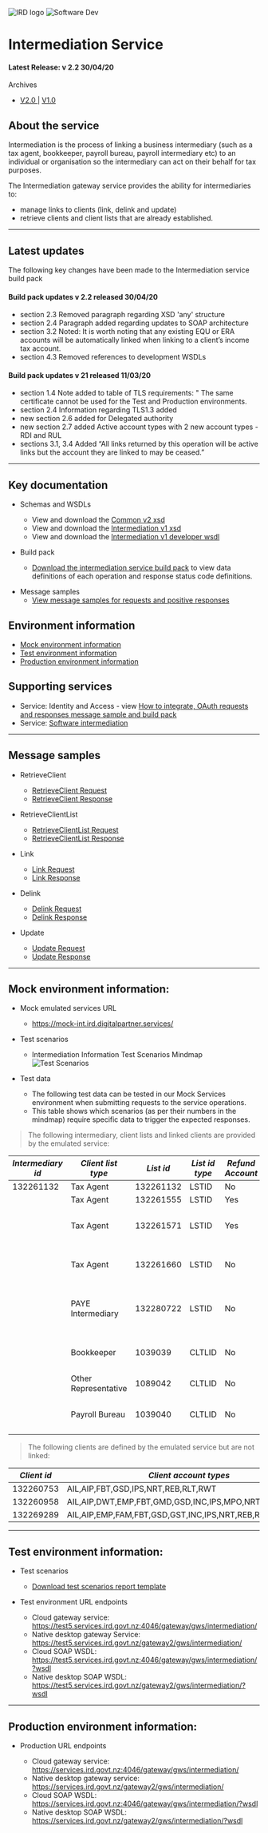 ![IRD logo](../Images/IRlogo.gif)
![Software Dev](../Images/SoftwareDev.png)

# Intermediation Service

#### Latest Release: v 2.2 30/04/20

Archives
* [V2.0 ](./Archive/20200402%20v2.01) | [V1.0 ](./Archive/20180413%20v1.0)

## About the service

Intermediation is the process of linking a business intermediary (such as a tax agent, 
bookkeeper, payroll bureau, payroll intermediary etc) to an individual or organisation 
so the intermediary can act on their behalf for tax purposes. 

The Intermediation gateway service provides the ability for intermediaries to:
- manage links to clients (link, delink and update) 
- retrieve clients and client lists that are already established.

--------------------
## Latest updates

The following key changes have been made to the Intermediation service build pack

#### Build pack updates v 2.2 released 30/04/20
- section 2.3 Removed paragraph regarding XSD 'any' structure
- section 2.4 Paragraph added regarding updates to SOAP architecture
- section 3.2 Noted: It is worth noting that any existing EQU or ERA accounts will be automatically linked when linking to a client’s income tax account.
- section 4.3 Removed references to development WSDLs

#### Build pack updates v 21 released 11/03/20
- section 1.4 Note added to table of TLS requirements: " The same certificate cannot be used for the Test and Production environments.
- section 2.4 Information regarding TLS1.3 added
- new section 2.6 added for Delegated authority
- new section 2.7 added Active account types with 2 new account types - RDI and RUL
- sections 3.1, 3.4 Added “All links returned by this operation will be active links but the account they are linked to may be ceased.”

--------------------
## Key documentation

- Schemas and WSDLs
	- View and download the [Common v2 xsd](../Common%20XSD/Common.v2.xsd)
	- View and download the [Intermediation v1 xsd](Intermediation.v1.xsd)
	- View and download the [Intermediation v1 developer wsdl](IntermediationDevWsdl.v1.wsdl)
	
- Build pack
	- [Download the intermediation service build pack](Gateway%20Services%20Build%20Pack%20-%20Intermediation%20Service.pdf) to view data definitions of each operation and response status code definitions.
	
* Message samples
	* [View message samples for requests and positive responses](#Message-samples)

## Environment information

- [Mock environment information](#Mock-environment-information)
- [Test environment information](#Test-environment-information)
- [Production environment information](#Production-environment-information)

## Supporting services

* Service: Identity and Access - view [How to integrate, OAuth requests and responses message sample and build pack](../Identity%20and%20Access/)
* Service: [Software intermediation](../Service%20-%20Software%20Intermediation/)

------
## Message samples

* RetrieveClient
	* [RetrieveClient Request](sample%20messages/RetrieveClient-request.xml)
	* [RetrieveClient Response](sample%20messages/RetrieveClient-response.xml)

* RetrieveClientList
	* [RetrieveClientList Request](sample%20messages/RetriveClientList-request.xml)
	* [RetrieveClientList Response](sample%20messages/RetriveClientList-response.xml)

* Link
	* [Link Request](sample%20messages/Link-request.xml)
	* [Link Response](sample%20messages/Link-response.xml)

* Delink
	* [Delink Request](sample%20messages/Delink-request.xml)
	* [Delink Response](sample%20messages/Delink-response.xml)

* Update
	* [Update Request](sample%20messages/Update-request.xml)
	* [Update Response](sample%20messages/Update-response.xml)

-----------------
## Mock environment information:

* Mock emulated services URL
	* https://mock-int.ird.digitalpartner.services/

* Test scenarios
	- Intermediation Information Test Scenarios Mindmap
	![Test Scenarios](images/Intermediation-test-scenarios.png)

* Test data
	* The following test data can be tested in our Mock Services environment when submitting requests to the service operations.
	* This table shows which scenarios (as per their numbers in the mindmap) require specific data to trigger the expected responses.

> The following intermediary, client lists and linked clients are provided by the emulated service:

| *Intermediary id* | *Client list type* | *List id* | *List id type* | *Refund Account* | *Client Id* | *Linked* |
| --- | --- | --- | --- | --- | --- | --- | 
|132261132|Tax Agent|132261132|LSTID|No|132260737|AIL,AIP,EMP,FAM,FBT,GSD,GST,INC,IPS,NRT,REB,RLT,RWT,SLS|
| |Tax Agent|132261555|LSTID|Yes|132260818|AIL,AIP,DWT,EMP,FBT,GMD,GSD,GST,INC,IPS,MPO,NRT,PIE,RLT,RWT|
| | | | | | 132260806|REB|
| | Tax Agent|132261571|LSTID|Yes|132260753|master,GST,INC|
| | | | | | 132260774|EMP|
| | | | | | 132260806|FBT|
| | Tax Agent|132261660|LSTID|No|083230304|GST|
| | | | | | 132293525| CRS,FAT |
| | | | | |085078534 | PRS | 077415807 | EMP |
| | PAYE Intermediary | 132280722 | LSTID | No | 077415807 | EMP |
| | | | | | 132260753 | EMP |
| | | | | | 132260806 | EMP |
| | Bookkeeper | 1039039 | CLTLID | No | 077415807 | EMP |
| | | | | | 132260806 | INC | 
| | Other Representative | 1089042 | CLTLID | No | 077415807 | EMP |
| | | | | | 132260806 | NRT | 
| | Payroll Bureau | 1039040 | CLTLID | No | 077415807 | EMP |
| | | | | | 132260806| EMP |	

> The following clients are defined by the emulated service but are not linked:

| *Client id* | *Client account types* |
| --- | --- | 
| 132260753| AIL,AIP,FBT,GSD,IPS,NRT,REB,RLT,RWT |
| 132260958 | AIL,AIP,DWT,EMP,FBT,GMD,GSD,INC,IPS,MPO,NRT,PIE,RLT,RWT |
| 132269289 | AIL,AIP,EMP,FAM,FBT,GSD,GST,INC,IPS,NRT,REB,RWT,SLS |





-----------------
## Test environment information:

* Test scenarios
	- [Download test scenarios report template](Intermediation%20Service%20-%20Test%20Scenarios%20Report%20Template.docx)

* Test environment URL endpoints

	* Cloud gateway service: https://test5.services.ird.govt.nz:4046/gateway/gws/intermediation/
	* Native desktop gateway Service: https://test5.services.ird.govt.nz/gateway2/gws/intermediation/
	* Cloud SOAP WSDL: https://test5.services.ird.govt.nz:4046/gateway/gws/intermediation/?wsdl
	* Native desktop SOAP WSDL: https://test5.services.ird.govt.nz/gateway2/gws/intermediation/?wsdl

-----------------
## Production environment information:

* Production URL endpoints

	- Cloud gateway service: https://services.ird.govt.nz:4046/gateway/gws/intermediation/
	- Native desktop gateway service: https://services.ird.govt.nz/gateway2/gws/intermediation/
	- Cloud SOAP WSDL: https://services.ird.govt.nz:4046/gateway/gws/intermediation/?wsdl
	- Native desktop SOAP WSDL: https://services.ird.govt.nz/gateway2/gws/intermediation/?wsdl